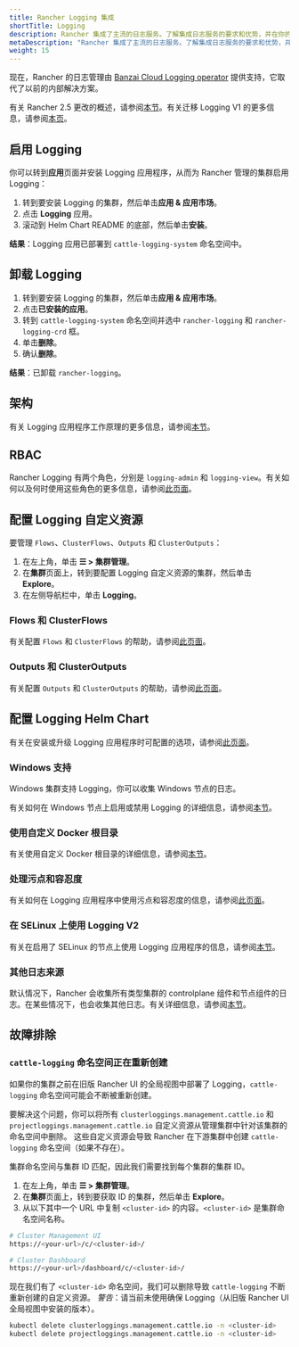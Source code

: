 ```yaml
---
title: Rancher Logging 集成
shortTitle: Logging
description: Rancher 集成了主流的日志服务。了解集成日志服务的要求和优势，并在你的集群上启用 Logging。
metaDescription: "Rancher 集成了主流的日志服务。了解集成日志服务的要求和优势，并在你的集群上启用 Logging。"
weight: 15
---
```


现在，Rancher 的日志管理由 [Banzai Cloud Logging operator](https://banzaicloud.com/docs/one-eye/logging-operator/) 提供支持，它取代了以前的内部解决方案。

有关 Rancher 2.5 更改的概述，请参阅[本节](../explanations/integrations-in-rancher/logging/logging-architecture.md#rancher-2-5-变更)。有关迁移 Logging V1 的更多信息，请参阅[本页](../explanations/integrations-in-rancher/logging/migrate-to-rancher-v2.5+-logging.md)。


## 启用 Logging

你可以转到**应用**页面并安装 Logging 应用程序，从而为 Rancher 管理的集群启用 Logging：

1. 转到要安装 Logging 的集群，然后单击**应用 & 应用市场**。
1. 点击 **Logging** 应用。
1. 滚动到 Helm Chart README 的底部，然后单击**安装**。

**结果**：Logging 应用已部署到 `cattle-logging-system` 命名空间中。

## 卸载 Logging

1. 转到要安装 Logging 的集群，然后单击**应用 & 应用市场**。
1. 点击**已安装的应用**。
1. 转到 `cattle-logging-system` 命名空间并选中 `rancher-logging` 和 `rancher-logging-crd` 框。
1. 单击**删除**。
1. 确认**删除**。

**结果**：已卸载 `rancher-logging`。

## 架构

有关 Logging 应用程序工作原理的更多信息，请参阅[本节](../explanations/integrations-in-rancher/logging/logging-architecture.md)。



## RBAC

Rancher Logging 有两个角色，分别是 `logging-admin` 和 `logging-view`。有关如何以及何时使用这些角色的更多信息，请参阅[此页面](../explanations/integrations-in-rancher/logging/rbac-for-logging.md)。

## 配置 Logging 自定义资源

要管理 `Flows`、`ClusterFlows`、`Outputs` 和 `ClusterOutputs`：

1. 在左上角，单击 **☰ > 集群管理**。
1. 在**集群**页面上，转到要配置 Logging 自定义资源的集群，然后单击 **Explore**。
1. 在左侧导航栏中，单击 **Logging**。

### Flows 和 ClusterFlows

有关配置 `Flows` 和 `ClusterFlows` 的帮助，请参阅[此页面](../explanations/integrations-in-rancher/logging/custom-resource-configuration/flows-and-clusterflows.md)。

### Outputs 和 ClusterOutputs

有关配置 `Outputs` 和 `ClusterOutputs` 的帮助，请参阅[此页面](../explanations/integrations-in-rancher/logging/custom-resource-configuration/outputs-and-clusteroutputs.md)。

## 配置 Logging Helm Chart

有关在安装或升级 Logging 应用程序时可配置的选项，请参阅[此页面](../explanations/integrations-in-rancher/logging/logging-helm-chart-options.md)。

### Windows 支持

Windows 集群支持 Logging，你可以收集 Windows 节点的日志。

有关如何在 Windows 节点上启用或禁用 Logging 的详细信息，请参阅[本节](../explanations/integrations-in-rancher/logging/logging-helm-chart-options.md#启用/禁用-windows-节点-logging)。

### 使用自定义 Docker 根目录

有关使用自定义 Docker 根目录的详细信息，请参阅[本节](../explanations/integrations-in-rancher/logging/logging-helm-chart-options.md#使用自定义-docker-根目录)。


### 处理污点和容忍度

有关如何在 Logging 应用程序中使用污点和容忍度的信息，请参阅[此页面](../explanations/integrations-in-rancher/logging/taints-and-tolerations.md)。


### 在 SELinux 上使用 Logging V2

有关在启用了 SELinux 的节点上使用 Logging 应用程序的信息，请参阅[本节](../explanations/integrations-in-rancher/logging/logging-helm-chart-options.md#启用-logging-应用程序以使用-selinux)。

### 其他日志来源

默认情况下，Rancher 会收集所有类型集群的 controlplane 组件和节点组件的日志。在某些情况下，也会收集其他日志。有关详细信息，请参阅[本节](../explanations/integrations-in-rancher/logging/logging-helm-chart-options.md#其他日志来源)。


## 故障排除

### `cattle-logging` 命名空间正在重新创建

如果你的集群之前在旧版 Rancher UI 的全局视图中部署了 Logging，`cattle-logging` 命名空间可能会不断被重新创建。

要解决这个问题，你可以将所有 `clusterloggings.management.cattle.io` 和 `projectloggings.management.cattle.io` 自定义资源从管理集群中针对该集群的命名空间中删除。
这些自定义资源会导致 Rancher 在下游集群中创建 `cattle-logging` 命名空间（如果不存在）。

集群命名空间与集群 ID 匹配，因此我们需要找到每个集群的集群 ID。

1. 在左上角，单击 **☰ > 集群管理**。
1. 在**集群**页面上，转到要获取 ID 的集群，然后单击 **Explore**。
2. 从以下其中一个 URL 中复制 `<cluster-id>` 的内容。`<cluster-id>` 是集群命名空间名称。

```bash
# Cluster Management UI
https://<your-url>/c/<cluster-id>/

# Cluster Dashboard
https://<your-url>/dashboard/c/<cluster-id>/
```

现在我们有了 `<cluster-id>` 命名空间，我们可以删除导致 `cattle-logging` 不断重新创建的自定义资源。
*警告*：请当前未使用确保 Logging（从旧版 Rancher UI 全局视图中安装的版本）。

```bash
kubectl delete clusterloggings.management.cattle.io -n <cluster-id>
kubectl delete projectloggings.management.cattle.io -n <cluster-id>
```

